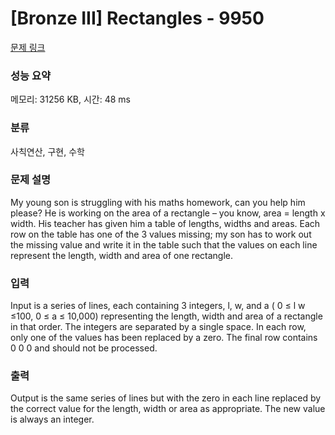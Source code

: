 # [Bronze III] Rectangles - 9950 

[문제 링크](https://www.acmicpc.net/problem/9950) 

### 성능 요약

메모리: 31256 KB, 시간: 48 ms

### 분류

사칙연산, 구현, 수학

### 문제 설명

<p>My young son is struggling with his maths homework, can you help him please? He is working on the area of a rectangle – you know, area = length x width. His teacher has given him a table of lengths, widths and areas. Each row on the table has one of the 3 values missing; my son has to work out the missing value and write it in the table such that the values on each line represent the length, width and area of one rectangle.</p>

### 입력 

 <p>Input is a series of lines, each containing 3 integers, l, w, and a ( 0 ≤ l w ≤100, 0 ≤ a ≤ 10,000) representing the length, width and area of a rectangle in that order. The integers are separated by a single space. In each row, only one of the values has been replaced by a zero. The final row contains 0 0 0 and should not be processed.</p>

### 출력 

 <p>Output is the same series of lines but with the zero in each line replaced by the correct value for the length, width or area as appropriate. The new value is always an integer.</p>

